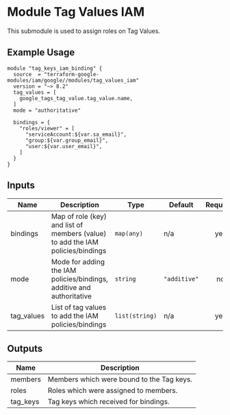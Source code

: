 # Module Tag Values IAM

This submodule is used to assign roles on Tag Values.

## Example Usage
```
module "tag_keys_iam_binding" {
  source  = "terraform-google-modules/iam/google//modules/tag_values_iam"
  version = "~> 8.2"
  tag_values = [
    google_tags_tag_value.tag_value.name,
  ]
  mode = "authoritative"

  bindings = {
    "roles/viewer" = [
      "serviceAccount:${var.sa_email}",
      "group:${var.group_email}",
      "user:${var.user_email}",
    ]
  }
}
```

<!-- BEGINNING OF PRE-COMMIT-TERRAFORM DOCS HOOK -->
## Inputs

| Name | Description | Type | Default | Required |
|------|-------------|------|---------|:--------:|
| bindings | Map of role (key) and list of members (value) to add the IAM policies/bindings | `map(any)` | n/a | yes |
| mode | Mode for adding the IAM policies/bindings, additive and authoritative | `string` | `"additive"` | no |
| tag\_values | List of tag values to add the IAM policies/bindings | `list(string)` | n/a | yes |

## Outputs

| Name | Description |
|------|-------------|
| members | Members which were bound to the Tag keys. |
| roles | Roles which were assigned to members. |
| tag\_keys | Tag keys which received for bindings. |

<!-- END OF PRE-COMMIT-TERRAFORM DOCS HOOK -->
